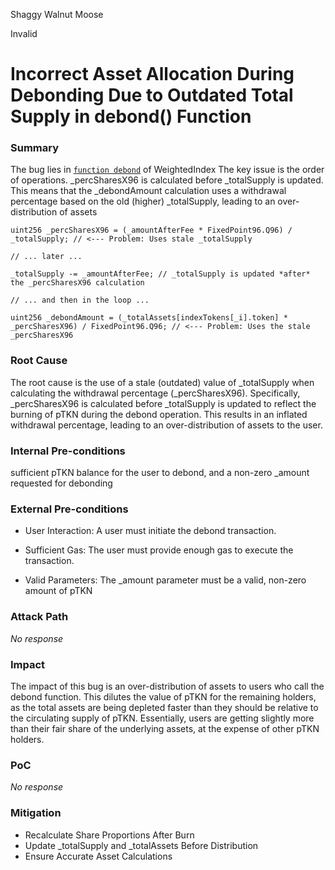 Shaggy Walnut Moose

Invalid

# Incorrect Asset Allocation During Debonding Due to Outdated Total Supply in debond() Function

### Summary

The bug lies in  [`function debond`](https://github.com/sherlock-audit/2025-01-peapods-finance/blob/main/contracts/contracts/WeightedIndex.sol#L139)  of WeightedIndex The key issue is the order of operations.  _percSharesX96 is calculated before _totalSupply is updated.  This means that the _debondAmount calculation uses a withdrawal percentage based on the old (higher) _totalSupply, leading to an over-distribution of assets

```
uint256 _percSharesX96 = (_amountAfterFee * FixedPoint96.Q96) / _totalSupply; // <--- Problem: Uses stale _totalSupply

// ... later ...

_totalSupply -= _amountAfterFee; // _totalSupply is updated *after* the _percSharesX96 calculation

// ... and then in the loop ...

uint256 _debondAmount = (_totalAssets[indexTokens[_i].token] * _percSharesX96) / FixedPoint96.Q96; // <--- Problem: Uses the stale _percSharesX96
```

### Root Cause


The root cause is the use of a stale (outdated) value of _totalSupply when calculating the withdrawal percentage (_percSharesX96).  Specifically, _percSharesX96 is calculated before _totalSupply is updated to reflect the burning of pTKN during the debond operation. This results in an inflated withdrawal percentage, leading to an over-distribution of assets to the user.

### Internal Pre-conditions

sufficient pTKN balance for the user to debond, and a non-zero _amount requested for debonding

### External Pre-conditions

* User Interaction: A user must initiate the debond transaction.

* Sufficient Gas: The user must provide enough gas to execute the transaction.

* Valid Parameters: The _amount parameter must be a valid, non-zero amount of pTKN

### Attack Path

_No response_

### Impact

The impact of this bug is an over-distribution of assets to users who call the debond function. This dilutes the value of pTKN for the remaining holders, as the total assets are being depleted faster than they should be relative to the circulating supply of pTKN.  Essentially, users are getting slightly more than their fair share of the underlying assets, at the expense of other pTKN holders.

### PoC

_No response_

### Mitigation

* Recalculate Share Proportions After Burn
*  Update _totalSupply and _totalAssets Before Distribution
*  Ensure Accurate Asset Calculations
